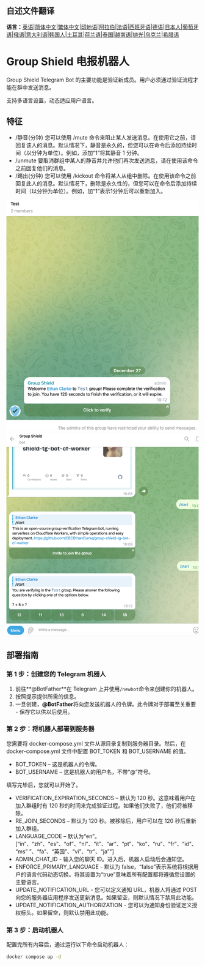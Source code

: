 ## 自述文件翻译

**语言：**[英语](README.md)\|[简体中文](README.zh-CN.md)\|[繁体中文](README.zh-TW.md)\|[印地语](README.hi.md)\|[阿拉伯](README.ar.md)\|[法语](README.fr.md)\|[西班牙语](README.es.md)\|[德语](README.de.md)\|[日本人](README.ja.md)\|[葡萄牙语](README.pt.md)\|[俄语](README.ru.md)\|[意大利语](README.it.md)\|[韩国人](README.ko.md)\|[土耳其](README.tr.md)\|[荷兰语](README.nl.md)\|[泰国](README.th.md)\|[越南语](README.vi.md)\|[抛光](README.pl.md)\|[乌克兰](README.uk.md)\|[希腊语](README.el.md)

# Group Shield 电报机器人

Group Shield Telegram Bot 的主要功能是验证新成员。用户必须通过验证流程才能在群中发送消息。

支持多语言设置，动态适应用户语言。

## 特征

-   /静音{分钟}
    您可以使用 /mute 命令来阻止某人发送消息。在使用它之前，请回复该人的消息。默认情况下，静音是永久的，但您可以在命令后添加持续时间（以分钟为单位）。例如，添加“1”将其静音 1 分钟。
-   /unmute 要取消群组中某人的静音并允许他们再次发送消息，请在使用该命令之前回复他们的消息。
-   /踢出{分钟} 
    您可以使用 /kickout 命令将某人从组中删除。在使用该命令之前回复此人的消息。默认情况下，删除是永久性的，但您可以在命令后添加持续时间（以分钟为单位）。例如，加“1”表示1分钟后可以重新加入。

![screenshot](https://raw.githubusercontent.com/CECEthanClarke/group-shield-tg-bot/refs/heads/main/other/image.png)![screenshot](https://raw.githubusercontent.com/CECEthanClarke/group-shield-tg-bot/refs/heads/main/other/image2.png)

## 部署指南

### 第 1 步：创建您的 Telegram 机器人

1.  前往**@BotFather**在 Telegram 上并使用`/newbot`命令来创建你的机器人。
2.  按照提示提供所需的信息。
3.  一旦创建，**@BotFather**将向您发送机器人的令牌。此令牌对于部署至关重要 - 保存它以供以后使用。

### 第 2 步：将机器人部署到服务器

您需要将 docker-compose.yml 文件从源目录复制到服务器目录。然后，在 docker-compose.yml 文件中配置 BOT_TOKEN 和 BOT_USERNAME 的值。

-   BOT_TOKEN – 这是机器人的令牌。
-   BOT_USERNAME – 这是机器人的用户名，不带“@”符号。

填写完毕后，您就可以开始了。

-   VERIFICATION_EXPIRATION_SECONDS – 默认为 120 秒。这意味着用户在加入群组时有 120 秒的时间来完成验证过程。如果他们失败了，他们将被移除。
-   RE_JOIN_SECONDS – 默认为 120 秒。被移除后，用户可以在 120 秒后重新加入群组。
-   LANGUAGE_CODE – 默认为“en”。[“in”、“zh”、“es”、“of”、“nl”、“it”、“ar”、“pt”、“ko”、“ru”、“fr”、“id”、“ms” ”、“fa”、“英国”、“vi”、“tr”、“ja”"]
-   ADMIN_CHAT_ID - 输入您的聊天 ID。进入后，机器人启动后会通知您。
-   ENFORCE_PRIMARY_LANGUAGE - 默认为 false，“false”表示系统将根据用户的语言代码动态切换。将其设置为“true”意味着所有配置都将遵循您设置的主要语言。
-   UPDATE_NOTIFICATION_URL - 您可以定义通知 URL，机器人将通过 POST 向您的服务器应用程序发送更新消息。如果留空，则默认情况下禁用此功能。
-   UPDATE_NOTIFICATION_AUTHORIZATION - 您可以为通知身份验证定义授权标头。如果留空，则默认禁用此功能。

### 第 3 步：启动机器人

配置完所有内容后，通过运行以下命令启动机器人：

```bash
docker compose up -d
```
